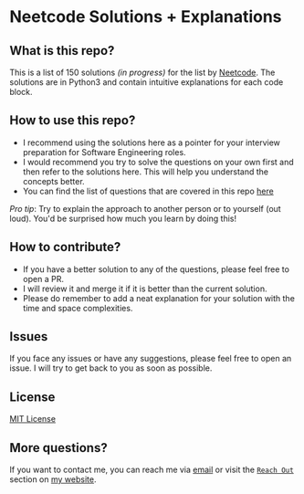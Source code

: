 # Neetcode Solutions + Explanations

## What is this repo?

This is a list of 150 solutions _(in progress)_ for the list by [Neetcode](https://neetcode.io/practice). The solutions are in Python3 and contain intuitive explanations for each code block.

## How to use this repo?
- I recommend using the solutions here as a pointer for your interview preparation for Software Engineering roles. 
- I would recommend you try to solve the questions on your own first and then refer to the solutions here. This will help you understand the concepts better.
- You can find the list of questions that are covered in this repo [here](questions_list.md)

_Pro tip_: Try to explain the approach to another person or to yourself (out loud). You'd be surprised how much you learn by doing this!

## How to contribute?

- If you have a better solution to any of the questions, please feel free to open a PR. 
- I will review it and merge it if it is better than the current solution. 
- Please do remember to add a neat explanation for your solution with the time and space complexities.

## Issues
If you face any issues or have any suggestions, please feel free to open an issue. I will try to get back to you as soon as possible.

## License
[MIT License](https://choosealicense.com/licenses/mit/)

## More questions?
If you want to contact me, you can reach me via [email](mailto:darpannjainn@gmail.com) or visit the [`Reach Out`](https://darpanjain.com/#contact-section) section on [my website](https://darpanjain.com).
